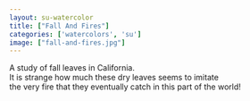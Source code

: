 ```yaml
---
layout: su-watercolor
title: ["Fall And Fires"]
categories: ['watercolors', 'su']
image: ["fall-and-fires.jpg"]
---
```


A study of fall leaves in California. <br/>
It is strange how much these dry leaves seems to imitate  <br/>
the very fire that they eventually catch in this part of the world! <br/>